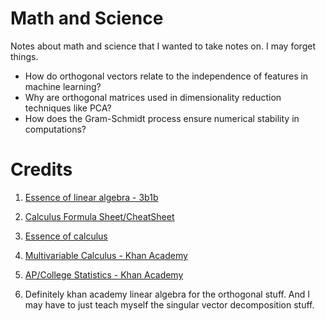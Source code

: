 # Math and Science

Notes about math and science that I wanted to take notes on. I may forget things. 

- How do orthogonal vectors relate to the independence of features in machine learning?
- Why are orthogonal matrices used in dimensionality reduction techniques like PCA?
- How does the Gram-Schmidt process ensure numerical stability in computations?


# Credits 
1. [Essence of linear algebra - 3b1b](https://youtube.com/playlist?list=PLZHQObOWTQDPD3MizzM2xVFitgF8hE_ab&si=rMF6XORkg3GRoOvx)
2. [Calculus Formula Sheet/CheatSheet](https://drive.google.com/file/d/1k8iKVh9qwM_Bwv0WsBaUR33vSo6mNHGk/view?usp=sharing)
2. [Essence of calculus](https://youtube.com/playlist?list=PLZHQObOWTQDMsr9K-rj53DwVRMYO3t5Yr&si=vqu1Pc0f3vpM1K78)
3. [Multivariable Calculus - Khan Academy](https://www.khanacademy.org/math/multivariable-calculus/thinking-about-multivariable-function)
4. [AP/College Statistics - Khan Academy](https://www.khanacademy.org/math/statistics-probability)

5. Definitely khan academy linear algebra for the orthogonal stuff. And I may have to just teach myself the singular vector decomposition stuff.